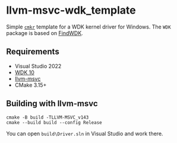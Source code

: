 # llvm-msvc-wdk_template

Simple [`cmkr`](https://cmkr.build) template for a WDK kernel driver for Windows. The `WDK` package is based on [FindWDK](https://github.com/SergiusTheBest/FindWDK).

## Requirements

- Visual Studio 2022
- [WDK 10](https://learn.microsoft.com/en-us/windows-hardware/drivers/download-the-wdk)
- [llvm-msvc](https://github.com/NewWorldComingSoon/llvm-msvc-build)
- CMake 3.15+

## Building with llvm-msvc

```
cmake -B build -TLLVM-MSVC_v143
cmake --build build --config Release
```

You can open `build\Driver.sln` in Visual Studio and work there.
